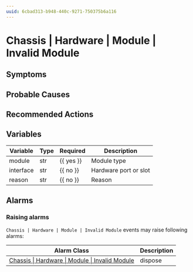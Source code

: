 ```yaml
---
uuid: 6cbad313-b948-440c-9271-750375b6a116
---
```

# Chassis | Hardware | Module | Invalid Module

## Symptoms

## Probable Causes

## Recommended Actions

## Variables

| Variable  | Type | Required  | Description           |
| --------- | ---- | --------- | --------------------- |
| module    | str  | {{ yes }} | Module type           |
| interface | str  | {{ no }}  | Hardware port or slot |
| reason    | str  | {{ no }}  | Reason                |

## Alarms

### Raising alarms

`Chassis | Hardware | Module | Invalid Module` events may raise following alarms:

| Alarm Class                                                                                                                      | Description |
| -------------------------------------------------------------------------------------------------------------------------------- | ----------- |
| [Chassis \| Hardware \| Module \| Invalid Module](../../../../alarm-classes-reference/chassis/hardware/module/invalid-module.md) | dispose     |
